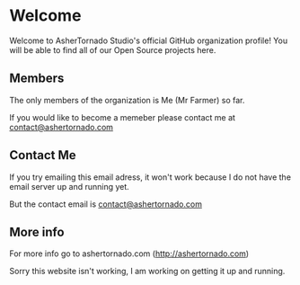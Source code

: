 # Welcome
Welcome to AsherTornado Studio's official GitHub organization profile! You will be able to find all of our Open Source projects here.

## Members
The only members of the organization is Me (Mr Farmer) so far.

If you would like to become a memeber please contact me at contact@ashertornado.com

## Contact Me
If you try emailing this email adress, it won't work because I do not have the email server up and running yet.

But the contact email is contact@ashertornado.com

## More info
For more info go to ashertornado.com (http://ashertornado.com)

Sorry this website isn't working, I am working on getting it up and running.
